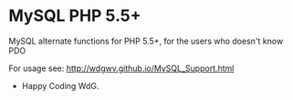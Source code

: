 MySQL PHP 5.5+
==============

MySQL alternate functions for PHP 5.5+, for the users who doesn't know PDO

For usage see:
	http://wdgwv.github.io/MySQL_Support.html

- Happy Coding
WdG.